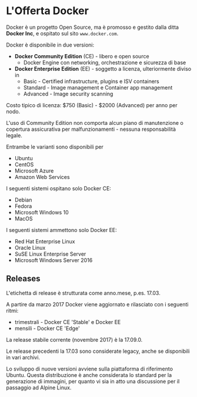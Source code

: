 # L'Offerta Docker

Docker è un progetto Open Source, ma è promosso e gestito dalla ditta **Docker Inc**, e ospitato sul sito `www.docker.com`.

Docker è disponibile in due versioni:
* **Docker Community Edition** (CE) - libero e open source
    * Docker Engine con networking, orchestrazione e sicurezza di base
* **Docker Enterprise Edition** (EE) - soggetto a licenza, ulteriormente diviso in
    * Basic - Certified infrastructure, plugins e ISV containers
    * Standard - Image management e Container app management
    * Advanced - Image security scanning

Costo tipico di licenza: $750 (Basic) - $2000 (Advanced) per anno per nodo.

L'uso di Community Edition non comporta alcun piano di manutenzione o copertura assicurativa per malfunzionamenti - nessuna responsabilità legale.

Entrambe le varianti sono disponibili per 
* Ubuntu
* CentOS
* Microsoft Azure
* Amazon Web Services

I seguenti sistemi ospitano solo Docker CE:
* Debian
* Fedora
* Microsoft Windows 10
* MacOS

I seguenti sistemi ammettono solo Docker EE:
* Red Hat Enterprise Linux
* Oracle Linux
* SuSE Linux Enterprise Server
* Microsoft Windows Server 2016


## Releases

L'etichetta di release è strutturata come anno.mese, p.es. 17.03.

A partire da marzo 2017 Docker viene aggiornato e rilasciato con i seguenti ritmi:
* trimestrali - Docker CE 'Stable' e Docker EE
* mensili - Docker CE 'Edge'

La release stabile corrente (novembre 2017) è la 17.09.0.

Le release precedenti la 17.03 sono considerate legacy, anche se disponibili in vari archivi.

Lo sviluppo di nuove versioni avviene sulla piattaforma di riferimento Ubuntu. Questa distribuzione è anche considerata lo standard per la generazione di immagini, per quanto vi sia in atto una discussione per il passaggio ad Alpine Linux.

